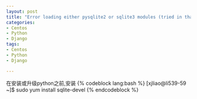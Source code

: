 ```yaml
---
layout: post
title: "Error loading either pysqlite2 or sqlite3 modules (tried in that order): No module named _sqlite3"
categories:
- Centos
- Python
- Django
tags:
- Centos
- Python
- Django

---
```

在安装或升级python之前,安装
{% codeblock lang:bash %}
[xjliao@li539-59 ~]$ sudo yum install sqlite-devel
{% endcodeblock %}
